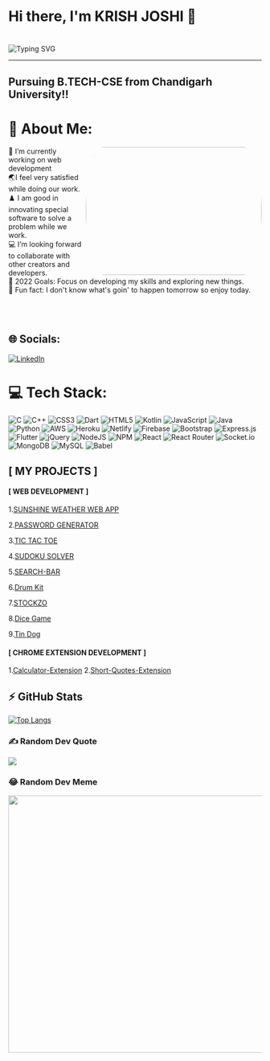 ### <h1>Hi there, I'm KRISH JOSHI 👋 <h1> 
  
![Typing SVG](https://readme-typing-svg.herokuapp.com?font=Robot-Bold&size=40&color=%2356bcd9&width=600&height=60&lines=Web+Developer;Competitive+Programmer;App+Developer;Full+stack+Developer;Freelancer;Content+Creator)
<hr>

## Pursuing B.TECH-CSE from Chandigarh University!!



# 💫 About Me:
  <a href="https://github.com/"><img align='right' src="https://media.giphy.com/media/SWoSkN6DxTszqIKEqv/giphy.gif"  style="border-radius: 10% / 50%;" width="350" height="255" > </a>
🔭 I’m currently working on web development <br>🌏I feel very satisfied while doing our work.<br>♟️ I am good in innovating special software to solve a problem while we work.<br>💻 I’m looking forward to collaborate with other creators and developers.<br>
  🥅 2022 Goals: Focus on developing my skills and exploring new things.<br>🍔 Fun fact: I don't know what's goin' to happen tomorrow so enjoy today.

<br><br>
## 🌐 Socials:
[![LinkedIn](https://img.shields.io/badge/LinkedIn-%230077B5.svg?logo=linkedin&logoColor=white)](https://linkedin.com/in/https://www.linkedin.com/in/krish-joshi-1ab2331b9/) 

# 💻 Tech Stack:
![C](https://img.shields.io/badge/c-%2300599C.svg?style=flat&logo=c&logoColor=white) ![C++](https://img.shields.io/badge/c++-%2300599C.svg?style=flat&logo=c%2B%2B&logoColor=white) ![CSS3](https://img.shields.io/badge/css3-%231572B6.svg?style=flat&logo=css3&logoColor=white) ![Dart](https://img.shields.io/badge/dart-%230175C2.svg?style=flat&logo=dart&logoColor=white) ![HTML5](https://img.shields.io/badge/html5-%23E34F26.svg?style=flat&logo=html5&logoColor=white) ![Kotlin](https://img.shields.io/badge/kotlin-%230095D5.svg?style=flat&logo=kotlin&logoColor=white) ![JavaScript](https://img.shields.io/badge/javascript-%23323330.svg?style=flat&logo=javascript&logoColor=%23F7DF1E) ![Java](https://img.shields.io/badge/java-%23ED8B00.svg?style=flat&logo=java&logoColor=white) ![Python](https://img.shields.io/badge/python-3670A0?style=flat&logo=python&logoColor=ffdd54) ![AWS](https://img.shields.io/badge/AWS-%23FF9900.svg?style=flat&logo=amazon-aws&logoColor=white) ![Heroku](https://img.shields.io/badge/heroku-%23430098.svg?style=flat&logo=heroku&logoColor=white) ![Netlify](https://img.shields.io/badge/netlify-%23000000.svg?style=flat&logo=netlify&logoColor=#00C7B7) ![Firebase](https://img.shields.io/badge/firebase-%23039BE5.svg?style=flat&logo=firebase) ![Bootstrap](https://img.shields.io/badge/bootstrap-%23563D7C.svg?style=flat&logo=bootstrap&logoColor=white) ![Express.js](https://img.shields.io/badge/express.js-%23404d59.svg?style=flat&logo=express&logoColor=%2361DAFB) ![Flutter](https://img.shields.io/badge/Flutter-%2302569B.svg?style=flat&logo=Flutter&logoColor=white) ![jQuery](https://img.shields.io/badge/jquery-%230769AD.svg?style=flat&logo=jquery&logoColor=white) ![NodeJS](https://img.shields.io/badge/node.js-6DA55F?style=flat&logo=node.js&logoColor=white) ![NPM](https://img.shields.io/badge/NPM-%23000000.svg?style=flat&logo=npm&logoColor=white) ![React](https://img.shields.io/badge/react-%2320232a.svg?style=flat&logo=react&logoColor=%2361DAFB) ![React Router](https://img.shields.io/badge/React_Router-CA4245?style=flat&logo=react-router&logoColor=white) ![Socket.io](https://img.shields.io/badge/Socket.io-black?style=flat&logo=socket.io&badgeColor=010101) ![MongoDB](https://img.shields.io/badge/MongoDB-%234ea94b.svg?style=flat&logo=mongodb&logoColor=white) ![MySQL](https://img.shields.io/badge/mysql-%2300f.svg?style=flat&logo=mysql&logoColor=white) ![Babel](https://img.shields.io/badge/Babel-F9DC3e?style=flat&logo=babel&logoColor=black)

## [ MY PROJECTS ]

#### [ WEB DEVELOPMENT ]

1.[SUNSHINE WEATHER WEB APP](https://krishweather.netlify.app/)

2.[PASSWORD GENERATOR](https://krish18joshi.github.io/Password-Generator/)

3.[TIC TAC TOE](https://krish18joshi.github.io/Tic-Tac-Toe/)

4.[SUDOKU SOLVER](https://sudoku-example-krish.netlify.app/)
  
5.[SEARCH-BAR](https://searchbar-krishjoshi.netlify.app/)

6.[Drum Kit](https://krish18joshi.github.io/Drumkit-krish/)
  
7.[STOCKZO](https://krish18joshi.github.io/STOCKZO/)

8.[Dice Game](https://krish18joshi.github.io/dicegame/)

9.[Tin Dog](https://krish18joshi.github.io/Tingdog/)

#### [ CHROME EXTENSION DEVELOPMENT ]

1.[Calculator-Extension](https://github.com/Krish18Joshi/Calculator-Extension)
2.[Short-Quotes-Extension](https://github.com/Krish18Joshi/Short-Quotes-Extension)

## :zap: GitHub Stats</summary>

[![Top Langs](https://github-readme-stats.vercel.app/api/top-langs/?username=Krish18Joshi&langs_count=8)](https://github.com/Krish18Joshi/github-readme-stats)




  
  

### ✍️ Random Dev Quote
![](https://quotes-github-readme.vercel.app/api?type=horizontal&theme=radical)

### 😂 Random Dev Meme
<img src="https://random-memer.herokuapp.com/" width="512px"/>




